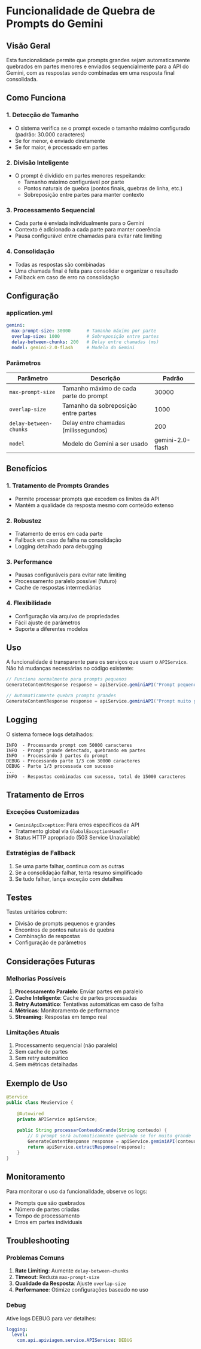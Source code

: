 # Funcionalidade de Quebra de Prompts do Gemini

## Visão Geral

Esta funcionalidade permite que prompts grandes sejam automaticamente quebrados em partes menores e enviados sequencialmente para a API do Gemini, com as respostas sendo combinadas em uma resposta final consolidada.

## Como Funciona

### 1. Detecção de Tamanho
- O sistema verifica se o prompt excede o tamanho máximo configurado (padrão: 30.000 caracteres)
- Se for menor, é enviado diretamente
- Se for maior, é processado em partes

### 2. Divisão Inteligente
- O prompt é dividido em partes menores respeitando:
  - Tamanho máximo configurável por parte
  - Pontos naturais de quebra (pontos finais, quebras de linha, etc.)
  - Sobreposição entre partes para manter contexto

### 3. Processamento Sequencial
- Cada parte é enviada individualmente para o Gemini
- Contexto é adicionado a cada parte para manter coerência
- Pausa configurável entre chamadas para evitar rate limiting

### 4. Consolidação
- Todas as respostas são combinadas
- Uma chamada final é feita para consolidar e organizar o resultado
- Fallback em caso de erro na consolidação

## Configuração

### application.yml
```yaml
gemini:
  max-prompt-size: 30000      # Tamanho máximo por parte
  overlap-size: 1000          # Sobreposição entre partes
  delay-between-chunks: 200   # Delay entre chamadas (ms)
  model: gemini-2.0-flash     # Modelo do Gemini
```

### Parâmetros

| Parâmetro | Descrição | Padrão |
|-----------|-----------|--------|
| `max-prompt-size` | Tamanho máximo de cada parte do prompt | 30000 |
| `overlap-size` | Tamanho da sobreposição entre partes | 1000 |
| `delay-between-chunks` | Delay entre chamadas (milissegundos) | 200 |
| `model` | Modelo do Gemini a ser usado | gemini-2.0-flash |

## Benefícios

### 1. Tratamento de Prompts Grandes
- Permite processar prompts que excedem os limites da API
- Mantém a qualidade da resposta mesmo com conteúdo extenso

### 2. Robustez
- Tratamento de erros em cada parte
- Fallback em caso de falha na consolidação
- Logging detalhado para debugging

### 3. Performance
- Pausas configuráveis para evitar rate limiting
- Processamento paralelo possível (futuro)
- Cache de respostas intermediárias

### 4. Flexibilidade
- Configuração via arquivo de propriedades
- Fácil ajuste de parâmetros
- Suporte a diferentes modelos

## Uso

A funcionalidade é transparente para os serviços que usam o `APIService`. Não há mudanças necessárias no código existente:

```java
// Funciona normalmente para prompts pequenos
GenerateContentResponse response = apiService.geminiAPI("Prompt pequeno");

// Automaticamente quebra prompts grandes
GenerateContentResponse response = apiService.geminiAPI("Prompt muito grande...");
```

## Logging

O sistema fornece logs detalhados:

```
INFO  - Processando prompt com 50000 caracteres
INFO  - Prompt grande detectado, quebrando em partes
INFO  - Processando 3 partes do prompt
DEBUG - Processando parte 1/3 com 30000 caracteres
DEBUG - Parte 1/3 processada com sucesso
...
INFO  - Respostas combinadas com sucesso, total de 15000 caracteres
```

## Tratamento de Erros

### Exceções Customizadas
- `GeminiApiException`: Para erros específicos da API
- Tratamento global via `GlobalExceptionHandler`
- Status HTTP apropriado (503 Service Unavailable)

### Estratégias de Fallback
1. Se uma parte falhar, continua com as outras
2. Se a consolidação falhar, tenta resumo simplificado
3. Se tudo falhar, lança exceção com detalhes

## Testes

Testes unitários cobrem:
- Divisão de prompts pequenos e grandes
- Encontros de pontos naturais de quebra
- Combinação de respostas
- Configuração de parâmetros

## Considerações Futuras

### Melhorias Possíveis
1. **Processamento Paralelo**: Enviar partes em paralelo
2. **Cache Inteligente**: Cache de partes processadas
3. **Retry Automático**: Tentativas automáticas em caso de falha
4. **Métricas**: Monitoramento de performance
5. **Streaming**: Respostas em tempo real

### Limitações Atuais
1. Processamento sequencial (não paralelo)
2. Sem cache de partes
3. Sem retry automático
4. Sem métricas detalhadas

## Exemplo de Uso

```java
@Service
public class MeuService {
    
    @Autowired
    private APIService apiService;
    
    public String processarConteudoGrande(String conteudo) {
        // O prompt será automaticamente quebrado se for muito grande
        GenerateContentResponse response = apiService.geminiAPI(conteudo);
        return apiService.extractResponse(response);
    }
}
```

## Monitoramento

Para monitorar o uso da funcionalidade, observe os logs:
- Prompts que são quebrados
- Número de partes criadas
- Tempo de processamento
- Erros em partes individuais

## Troubleshooting

### Problemas Comuns

1. **Rate Limiting**: Aumente `delay-between-chunks`
2. **Timeout**: Reduza `max-prompt-size`
3. **Qualidade da Resposta**: Ajuste `overlap-size`
4. **Performance**: Otimize configurações baseado no uso

### Debug

Ative logs DEBUG para ver detalhes:
```yaml
logging:
  level:
    com.api.apiviagem.service.APIService: DEBUG
```
